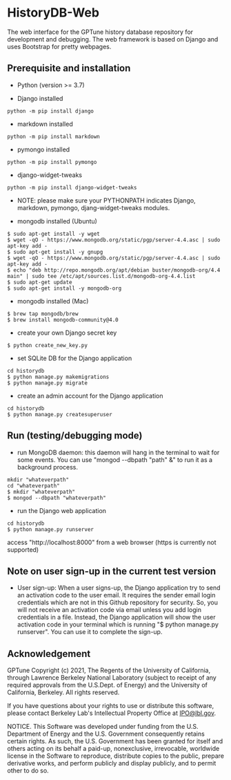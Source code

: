 # HistoryDB-Web

The web interface for the GPTune history database repository for development and debugging.
The web framework is based on Django and uses Bootstrap for pretty webpages.

## Prerequisite and installation

- Python (version >= 3.7)

- Django installed
```
python -m pip install django
```
- markdown installed
```
python -m pip install markdown
```
- pymongo installed
```
python -m pip install pymongo
```
- django-widget-tweaks
```
python -m pip install django-widget-tweaks
```

- NOTE: please make sure your PYTHONPATH indicates Django, markdown, pymongo, djang-widget-tweaks modules.

- mongodb installed (Ubuntu)
```
$ sudo apt-get install -y wget
$ wget -qO - https://www.mongodb.org/static/pgp/server-4.4.asc | sudo apt-key add -
$ sudo apt-get install -y gnupg
$ wget -qO - https://www.mongodb.org/static/pgp/server-4.4.asc | sudo apt-key add -
$ echo "deb http://repo.mongodb.org/apt/debian buster/mongodb-org/4.4 main" | sudo tee /etc/apt/sources.list.d/mongodb-org-4.4.list
$ sudo apt-get update
$ sudo apt-get install -y mongodb-org
```

- mongodb installed (Mac)
```
$ brew tap mongodb/brew
$ brew install mongodb-community@4.0
```

- create your own Django secret key
```
$ python create_new_key.py
```
- set SQLite DB for the Django application
```
cd historydb
$ python manage.py makemigrations
$ python manage.py migrate
```
- create an admin account for the Django application
```
cd historydb
$ python manage.py createsuperuser
```

## Run (testing/debugging mode)

- run MongoDB daemon: this daemon will hang in the terminal to wait for some events. You can use "mongod --dbpath "path" &" to run it as a background process.
```
mkdir "whateverpath"
cd "whateverpath"
$ mkdir "whateverpath"
$ mongod --dbpath "whateverpath" 
```

- run the Django web application
```
cd historydb
$ python manage.py runserver
```

access "http://localhost:8000" from a web browser (https is currently not supported)

## Note on user sign-up in the current test version

- User sign-up: When a user signs-up, the Django application try to send an activation code to the user email. It requires the sender email login credentials which are not in this Github repository for security. So, you will not receive an activation code via email unless you add login credentials in a file. Instead, the Django application will show the user activation code in your terminal which is running "$ python manage.py runserver". You can use it to complete the sign-up.

## Acknowledgement

GPTune Copyright (c) 2021, The Regents of the University of California, through
Lawrence Berkeley National Laboratory (subject to receipt of any required approvals
from the U.S.Dept. of Energy) and the University of California, Berkeley.
All rights reserved.

If you have questions about your rights to use or distribute this software,
please contact Berkeley Lab's Intellectual Property Office at IPO@lbl.gov.

NOTICE.  This Software was developed under funding from the U.S. Department
of Energy and the U.S. Government consequently retains certain rights.  As
such, the U.S. Government has been granted for itself and others acting on
its behalf a paid-up, nonexclusive, irrevocable, worldwide license in the
Software to reproduce, distribute copies to the public, prepare derivative
works, and perform publicly and display publicly, and to permit other to do so.
